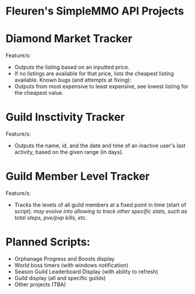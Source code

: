 # Fleuren's SimpleMMO API Projects
# Diamond Market Tracker
Feature/s:
- Outputs the listing based on an inputted price.
- If no listings are available for that price, lists the cheapest listing available.
Known bugs (and attempts at fixing):
- Outputs from most expensive to least expensive, see lowest listing for the cheapest value.

# Guild Insctivity Tracker
Feature/s:
- Outputs the name, id, and the date and time of an inactive user's last activity, based on the given range (in days).

# Guild Member Level Tracker
Feature/s:
- Tracks the levels of all guild members at a fixed point in time (start of script).
*may evolve into allowing to track other specific stats, such as total steps, pve/pvp kills, etc.*

# Planned Scripts:
- Orphanage Progress and Boosts display
- World boss timers (with windows notification)
- Season Guild Leaderboard Display (with ability to refresh)
- Guild display (all and specific guilds)
- Other projects (TBA)
